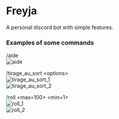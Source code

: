 # Freyja
A personal discord bot with simple features.

### Examples of some commands
/aide <br>
![aide](https://github.com/user-attachments/assets/22523bd0-a9e5-47cc-a458-fe9db1099dce)

/tirage_au_sort \<options> <br>
![tirage_au_sort_1](https://github.com/user-attachments/assets/09bdd934-33d2-4724-a491-e712a8e08636) <br>
![tirage_au_sort_2](https://github.com/user-attachments/assets/21438453-e7f9-4260-8fdd-c07d7ac7cb82)

/roll \<max=100> \<min=1> <br>
![roll_1](https://github.com/user-attachments/assets/74a454d4-fd37-4ecc-a9a1-b0407fcee155) <br>
![roll_2](https://github.com/user-attachments/assets/64aaf31a-e835-4888-b7bb-63b995623059)
